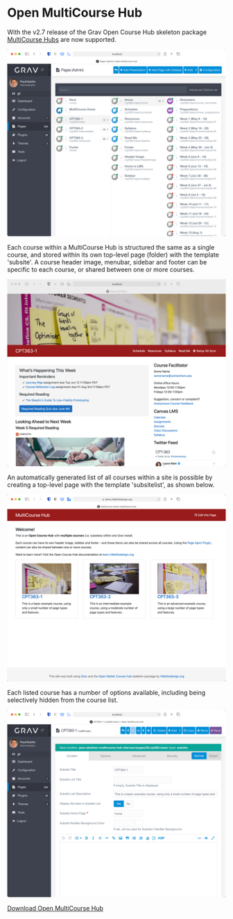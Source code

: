 # Open MultiCourse Hub

With the v2.7 release of the Grav Open Course Hub skeleton package [MultiCourse Hubs](https://demo.hibbittsdesign.org/grav-skeleton-open-matter-multi-course-hub-site/) are now supported.

![Multiple courses within a single Grav install](images/admin-panel-multiple-courses.png)  

Each course within a MultiCourse Hub is structured the same as a single course, and stored within its own top-level page (folder) with the template 'subsite'. A course header image, menubar, sidebar and footer can be specific to each course, or shared between one or more courses.

![Single course site view](images/cpt-363-home-page.png)  

An automatically generated list of all courses within a site is possible by creating a top-level page with the template 'subsitelist', as shown below.

![Automatically created course list](images/course-list-page.png)

Each listed course has a number of options available, including being selectively hidden from the course list.

![Course (i.e. subsite) options](images/admin-subsite-options.png)  

[Download Open MultiCourse Hub](http://hibbittsdesign.org/blog/downloads/grav-skeleton-multicourse-hub.zip ':class=button')
